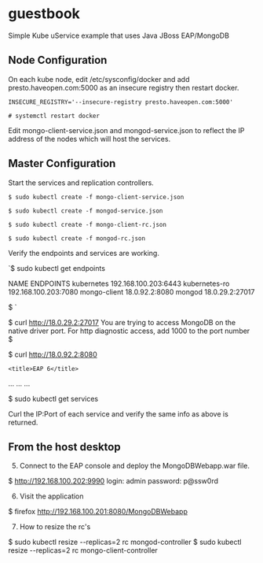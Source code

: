 # guestbook
Simple Kube uService example that uses Java JBoss EAP/MongoDB

## Node Configuration

On each kube node, edit /etc/sysconfig/docker and add
presto.haveopen.com:5000 as an insecure registry then 
restart docker.

`INSECURE_REGISTRY='--insecure-registry presto.haveopen.com:5000'`
 
`# systemctl restart docker`

Edit mongo-client-service.json and mongod-service.json to reflect the IP address of the nodes which will host
the services.

## Master Configuration

Start the services and replication controllers.

`$ sudo kubectl create -f mongo-client-service.json`

`$ sudo kubectl create -f mongod-service.json`

`$ sudo kubectl create -f mongo-client-rc.json`

`$ sudo kubectl create -f mongod-rc.json`

Verify the endpoints and services are working.

`$ sudo kubectl get endpoints

NAME            ENDPOINTS
kubernetes      192.168.100.203:6443
kubernetes-ro   192.168.100.203:7080
mongo-client    18.0.92.2:8080
mongod          18.0.29.2:27017

$ `

$ curl http://18.0.29.2:27017
You are trying to access MongoDB on the native driver port. For http diagnostic access, add 1000 to the port number
$ 

$ curl http://18.0.92.2:8080

<!DOCTYPE html>
<html>
<head>

    <title>EAP 6</title>
...
...
...

</body >
</html>

$ sudo kubectl get services

Curl the IP:Port of each service and verify the same info as above is returned.

## From the host desktop

5) Connect to the EAP console and deploy the MongoDBWebapp.war file.

$ http://192.168.100.202:9990
login: admin
password: p@ssw0rd

6) Visit the application

$ firefox http://192.168.100.201:8080/MongoDBWebapp

7) How to resize the rc's

$ sudo kubectl resize --replicas=2 rc mongod-controller
$ sudo kubectl resize --replicas=2 rc mongo-client-controller

